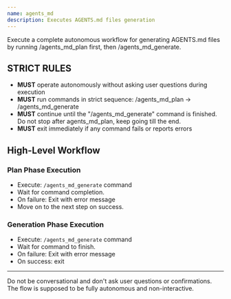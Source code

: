 ```yaml
---
name: agents_md
description: Executes AGENTS.md files generation
---
```


Execute a complete autonomous workflow for generating AGENTS.md files by running /agents_md_plan first, then /agents_md_generate.

## STRICT RULES
- **MUST** operate autonomously without asking user questions during execution
- **MUST** run commands in strict sequence: /agents_md_plan → /agents_md_generate
- **MUST** continue until the "/agents_md_generate" command is finished. Do not stop after agents_md_plan, keep going till the end.
- **MUST** exit immediately if any command fails or reports errors


## High-Level Workflow


### Plan Phase Execution
- Execute: `/agents_md_generate` command
- Wait for command completion.
- On failure: Exit with error message
- Move on to the next step on success.

### Generation Phase Execution
- Execute: `/agents_md_generate` command
- Wait for command to finish.
- On failure: Exit with error message
- On success: exit

---

Do not be conversational and don't ask user questions or confirmations. The flow is supposed to be fully autonomous and non-interactive.